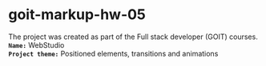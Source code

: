 # goit-markup-hw-05

The project was created as part of the Full stack developer (GOIT) courses. <br>
<b>`Name:`</b> WebStudio<br>
<b>`Project theme:`</b> Positioned elements, transitions and animations
